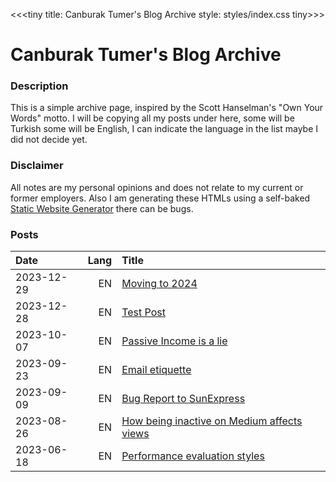 <<<tiny
title: Canburak Tumer's Blog Archive
style: styles/index.css
tiny>>>

# Canburak Tumer's Blog Archive

### Description  
This is a simple archive page, inspired by the Scott Hanselman's "Own Your Words" motto. I will be copying all my posts under here, some will be Turkish some will be English, I can indicate the language in the list maybe I did not decide yet.

### Disclaimer  
All notes are my personal opinions and does not relate to my current or former employers. Also I am generating these HTMLs using a self-baked [Static Website Generator](https://github.com/CanburakTumer/tiniest_static_website/tree/main) there can be bugs.

### Posts
| Date|Lang |Title |
|:-----|-----:|:-----|
|2023-12-29| EN | [Moving to 2024](posts/move_to_2024.html)|
|2023-12-28| EN | [Test Post](posts/test_post.html)|
|2023-10-07| EN | [Passive Income is a lie](posts/passive_income_is_lie.html)|
|2023-09-23| EN | [Email etiquette](posts/email_etiquette.html)|
|2023-09-09| EN | [Bug Report to SunExpress](posts/bug_report_to_sunexpress.html)|
|2023-08-26| EN | [How being inactive on Medium affects views](posts/being_inactive_medium.html)|
|2023-06-18| EN | [Performance evaluation styles](posts/performance_evaluation.html)|
